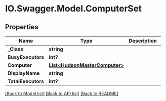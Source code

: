 # IO.Swagger.Model.ComputerSet
## Properties

Name | Type | Description | Notes
------------ | ------------- | ------------- | -------------
**_Class** | **string** |  | [optional] 
**BusyExecutors** | **int?** |  | [optional] 
**Computer** | [**List&lt;HudsonMasterComputer&gt;**](HudsonMasterComputer.md) |  | [optional] 
**DisplayName** | **string** |  | [optional] 
**TotalExecutors** | **int?** |  | [optional] 

[[Back to Model list]](../README.md#documentation-for-models) [[Back to API list]](../README.md#documentation-for-api-endpoints) [[Back to README]](../README.md)


